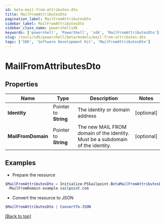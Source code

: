 ```yaml
---
id: beta-mail-from-attributes-dto
title: MailFromAttributesDto
pagination_label: MailFromAttributesDto
sidebar_label: MailFromAttributesDto
sidebar_class_name: powershellsdk
keywords: ['powershell', 'PowerShell', 'sdk', 'MailFromAttributesDto'] 
slug: /tools/sdk/powershell/beta/models/mail-from-attributes-dto
tags: ['SDK', 'Software Development Kit', 'MailFromAttributesDto']
---
```



# MailFromAttributesDto

## Properties

Name | Type | Description | Notes
------------ | ------------- | ------------- | -------------
**Identity** |  Pointer to **String** | The identity or domain address | [optional] 
**MailFromDomain** |  Pointer to **String** | The new MAIL FROM domain of the identity. Must be a subdomain of the identity. | [optional] 

## Examples

- Prepare the resource
```powershell
$MailFromAttributesDto = Initialize-PSSailpoint.BetaMailFromAttributesDto  -Identity BobSmith@sailpoint.com `
 -MailFromDomain example.sailpoint.com
```

- Convert the resource to JSON
```powershell
$MailFromAttributesDto | ConvertTo-JSON
```


[[Back to top]](#) 

